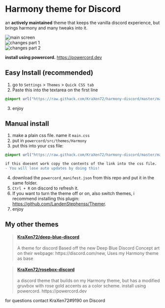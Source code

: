 # Harmony theme for Discord

an **actively maintained** theme that keeps the vanilla discord experience, but brings harmony and many tweaks into it.
  
![main screen](https://cdn.discordapp.com/attachments/538734863977676803/702845041558814730/main_screen.png)  
![changes part 1](https://cdn.discordapp.com/attachments/538734863977676803/702845044129792090/changes.png)  
![changes part 2](https://cdn.discordapp.com/attachments/538734863977676803/702845046986375208/changes2.png)  

**install using powercord.** https://powercord.dev
## Easy Install (recommended)
1. go to ``Settings`` > ``Themes`` > ``Quick CSS tab``
2. Paste this into the textarea on the first line
```css 
@import url("https://raw.githack.com/KraXen72/harmony-discord/master/main.css"); 
```   
3. enjoy
  
## Manual install
1. make a plain css file. name it ``main.css``  
2. put in ``powercord/src/themes/Harmony``
3. put this into your css file:  
```css 
@import url("https://raw.githack.com/KraXen72/harmony-discord/master/main.css"); 
```  

```diff
if this doesent work copy the contents of the link into the css file. 
- You will lose auto updates by doing this! 
```
4. download the ``powercord_manifest.json`` from this repo and put it in the same folder.  
5. ``Ctrl + R`` on discord to refresh it.
6. If you want to turn the theme off or on, also switch themes, i recommend installing this plugin: https://github.com/LandenStephenss/Themer.  
7. enjoy

## My other themes

<blockquote class="embedly-card"><h4><a href="https://github.com/KraXen72/deep-blue-discord">KraXen72/deep-blue-discord</a></h4><p>A theme for discord Based off the new Deep Blue Discord Concept art on their webpage: https://discord.com/new, Uses my Harmony theme as base</p></blockquote>
<blockquote class="embedly-card"><h4><a href="https://github.com/KraXen72/rosebox-discord">KraXen72/rosebox-discord</a></h4><p>a discord theme that builds on my Harmony theme, but has a modified gruvbox with rose gold accents as a color scheme. install using powercord. https://powercord.dev</p></blockquote>
  
for questions contact KraXen72#9190 on Discord    
